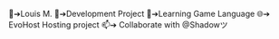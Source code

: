 👋➔Louis M.
👀➔Development Project
🌾➔Learning Game Language
🌐➔ EvoHost Hosting project
📫➔ Collaborate with @Shadowツ

<!---
DragonFlyLouis/DragonFlyLouis is a ✨ special ✨ repository because its `README.md` (this file) appears on your GitHub profile.
You can click the Preview link to take a look at your changes.
--->
